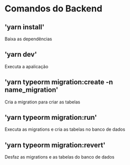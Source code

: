 # Comandos do Backend

## 'yarn install'

 Baixa as dependências

## 'yarn dev'

 Executa a apalicação

## 'yarn typeorm migration:create -n name_migration'

 Cria a migration para criar as tabelas

## 'yarn typeorm migration:run'

 Executa as migrations e cria as tabelas no banco de dados

## 'yarn typeorm migration:revert'

 Desfaz as migrations e as tabelas do banco de dados